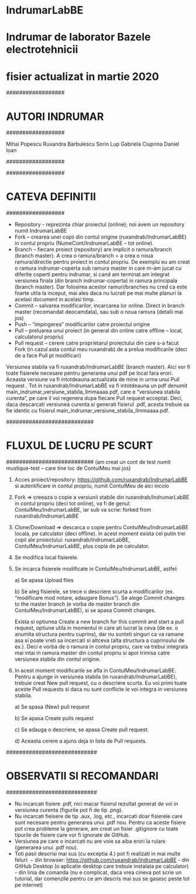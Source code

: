 # IndrumarLabBE

# Indrumar de laborator Bazele electrotehnicii


# fisier actualizat in martie 2020


##################
# AUTORI INDRUMAR
##################

Mihai Popescu
Ruxandra Barbulescu
Sorin Lup
Gabriela Ciuprina
Daniel Ioan

##################

##################
# CATEVA DEFINITII
##################

 - Repository - reprezinta  chiar proiectul (online); noi avem un repository numit IndrumarLabBE
 - Fork – crearea unei copii din contul origine (ruxandrab/IndrumarLabBE) in contul propriu (NumeCont/IndrumarLabBE – tot online).
 - Branch – fiecare proiect (repository) are implicit o ramura/branch (branch master). A crea o ramura/branch = a crea o noua ramura/directie pentru proiect in contul propriu. 
De exemplu eu am creat o ramura indrumar-coperta sub ramura master in care m-am jucat cu diferite coperti pentru indrumar, si cand am terminat am integrat versiunea finala (din branch indrumar-coperta) in ramura principala (branch master). Dar folosirea acestor ramuri/branches nu cred ca este foarte utila la inceput, mai ales daca nu lucrati pe mai multe planuri la acelasi document in acelasi timp.
 - Commit – salvarea modificarilor, incarcarea lor online. Direct in branch master (recomandat deocamdata), sau sub o noua ramura (detalii mai jos)
 - Push – “impingerea” modificarilor catre proiectul origine
 - Pull – preluarea unui proiect (in general din online catre offline – local, calculatorul propriu)
 - Pull request – cerere catre proprietarul proiectului din care s-a facut Fork (in cazul asta contul meu ruxandrab) de a prelua modificarile (deci de a face Pull pt modificari)


Versiunea stabila va fi ruxandrab/IndrumarLabBE (branch master). 
Aici vor fi toate fisierele necesare pentru generarea unui pdf pe local fara erori.
Aceasta versiune va fi intotdeauna actualizata de mine in urma unui Pull request .
Tot in ruxandrab/IndrumarLabBE va fi intotdeauna un pdf denumit main_indrumar_versiune_stabila_llmmaaaa.pdf, care e “versiunea stabila curenta”, pe care il voi regenera dupa fiecare Pull request acceptat.
Deci, daca descarcati versiunea curenta si generati fisierul .pdf, acesta trebuie sa fie identic cu fisierul main_indrumar_versiune_stabila_llmmaaaa.pdf.




###########################
# FLUXUL DE LUCRU PE SCURT
###########################
(am creat un cont de test numit mustique-test – care tine loc de ContulMeu mai jos) 

1.	Acces proiect/repository: https://github.com/ruxandrab/IndrumarLabBE si autentificare in contul propriu, numit ContulMeu de aici incolo

2.	Fork => creeaza o copie a versiunii stabile din ruxandrab/IndrumarLabBE in contul propriu (deci tot online), va fi de genul: ContulMeu/IndrumarLabBE, iar sub va scrie: forked from ruxandrab/IndrumarLabBE

3.	Clone/Download => descarca o copie pentru ContulMeu/IndrumarLabBE locala, pe calculator (deci offline). In acest moment exista cel putin trei copii ale proiectului: ruxandrab/IndrumarLabBE, ContulMeu/IndrumarLabBE, plus copia de pe calculator.

4.	Se modifica local fisierele.
 
5.	Se incarca fisierele modificate in ContulMeu/IndrumarLabBE, astfel: 

	a)	Se apasa Upload files

	b)  Se aleg fisierele, se trece o descriere scurta a modificarilor (ex. “modificare mod notare, adaugare Bonus”). Se alege Commit changes to the master branch (e vorba de master branch din ContulMeu/IndrumarLabBE), si se apasa Commit changes.

	Exista si optiunea Create a new branch for this commit and start a pull request, optiune utila in momentul in care ati lucrat la ceva (de ex. o anumita structura pentru cuprins), dar nu sunteti singuri ca va ramane asa si poate vreti sa incercati si altceva (alta structura a cuprinsului de ex.). Deci e vorba de o ramura in contul propriu, care va trebui integrata mai intai in ramura master din contul propriu si apoi trimisa catre versiunea stabila din contul origine.

6.	In acest moment modificarile se afla in ContulMeu/IndrumarLabBE. Pentru a ajunge in versiunea stabila (in ruxandrab/IndrumarLabBE), trebuie creat New pull request, cu o descriere scurta. Eu voi primi toate aceste Pull requests si daca nu sunt conflicte le voi integra in versiunea stabila.

	a)	Se apasa (New) pull request
 
	b)	Se apasa Create pulls request
 
	c)	Se adauga o descriere, se apasa Create pull request. 

	d)	Aceasta cerere a ajuns deja in lista de Pull requests.
 


############################
# OBSERVATII SI RECOMANDARI
############################

 - Nu incarcati fisiere .pdf, nici macar fisierul rezultat generat de voi in versiunea curenta (figurile pot fi de tip .png).
 - Nu incarcati fieisere de tip .aux, .log, etc., incarcati doar fisierele care sunt necesare pentru generarea unui .pdf nou. Pentru ca aceste fisiere pot crea probleme la generare, am creat un fisier .gitignore cu toate tipurile de fisiere care vor fi ignorate de GitHub.
 - Versiunea pe care o incarcati nu are voie sa aiba erori la rulare (generarea unui .pdf nou).
 - Toti pasii descrisi mai sus (cu exceptia 4.) pot fi realizati in mai multe feluri: 
		− din browser: https://github.com/ruxandrab/IndrumarLabBE 
		- din GitHub Desktop (o aplicatie desktop care trebuie instalata pe calculator) 
		- din linia de comanda (nu e complicat, daca vrea cineva pot scrie un tutorial, dar comenzile pentru ce am descris mai sus se gasesc peste tot pe internet)

